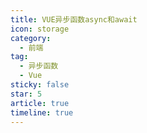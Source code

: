 ```yaml
---
title: VUE异步函数async和await
icon: storage
category:
  - 前端
tag:
  - 异步函数
  - Vue
sticky: false
star: 5
article: true
timeline: true
---
```

